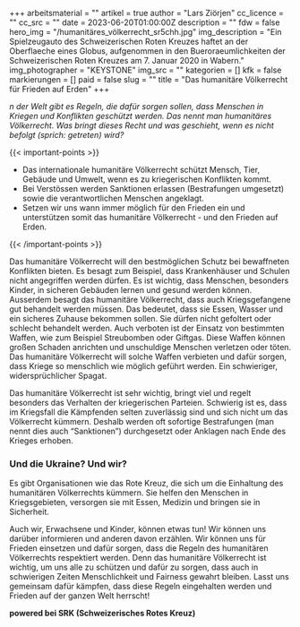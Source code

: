 +++
arbeitsmaterial = ""
artikel = true
author = "Lars Ziörjen"
cc_licence = ""
cc_src = ""
date = 2023-06-20T01:00:00Z
description = ""
fdw = false
hero_img = "/humanitäres_völkerrecht_sr5chh.jpg"
img_description = "Ein Spielzeugauto des Schweizerischen Roten Kreuzes haftet an der Oberflaeche eines Globus, aufgenommen in den Bueroraeumlichkeiten der Schweizerischen Roten Kreuzes am 7. Januar 2020 in Wabern."
img_photographer = "KEYSTONE"
img_src = ""
kategorien = []
kfk = false
markierungen = []
paid = false
slug = ""
title = "Das humanitäre Völkerrecht für Frieden auf Erden"
+++

_n der Welt gibt es Regeln, die dafür sorgen sollen, dass Menschen in Kriegen und Konflikten geschützt werden. Das nennt man humanitäres Völkerrecht. Was bringt dieses Recht und was geschieht, wenn es nicht befolgt (sprich: getreten) wird?_

{{< important-points >}} 



<ul>

<li>Das internationale humanitäre Völkerrecht schützt Mensch, Tier, Gebäude und Umwelt, wenn es zu kriegerischen Konflikten kommt.</li>

<li>Bei Verstössen werden Sanktionen erlassen (Bestrafungen umgesetzt) sowie die verantwortlichen Menschen angeklagt.</li>

<li>Setzen wir uns wann immer möglich für den Frieden ein und unterstützen somit das humanitäre Völkerrecht - und den Frieden auf Erden.</li>

</ul> {{< /important-points >}}

Das humanitäre Völkerrecht will den bestmöglichen Schutz bei bewaffneten Konflikten bieten. Es besagt zum Beispiel, dass Krankenhäuser und Schulen nicht angegriffen werden dürfen. Es ist wichtig, dass Menschen, besonders Kinder, in sicheren Gebäuden lernen und gesund werden können.
Ausserdem besagt das humanitäre Völkerrecht, dass auch Kriegsgefangene gut behandelt werden müssen. Das bedeutet, dass sie Essen, Wasser und ein sicheres Zuhause bekommen sollen. Sie dürfen nicht gefoltert oder schlecht behandelt werden. Auch verboten ist der Einsatz von bestimmten Waffen, wie zum Beispiel Streubomben oder Giftgas. Diese Waffen können großen Schaden anrichten und unschuldige Menschen verletzen oder töten. Das humanitäre Völkerrecht will solche Waffen verbieten und dafür sorgen, dass Kriege so menschlich wie möglich geführt werden. Ein schwieriger, widersprüchlicher Spagat.

Das humanitäre Völkerrecht ist sehr wichtig, bringt viel und regelt besonders das Verhalten der kriegerischen Parteien. Schwierig ist es, dass im Kriegsfall die Kämpfenden selten zuverlässig sind und sich nicht um das Völkerrecht kümmern. Deshalb werden oft sofortige Bestrafungen (man nennt dies auch “Sanktionen”) durchgesetzt oder Anklagen nach Ende des Krieges erhoben.

### Und die Ukraine? Und wir?

Es gibt Organisationen wie das Rote Kreuz, die sich um die Einhaltung des humanitären Völkerrechts kümmern. Sie helfen den Menschen in Kriegsgebieten, versorgen sie mit Essen, Medizin und bringen sie in Sicherheit.

Auch wir, Erwachsene und Kinder, können etwas tun! Wir können uns darüber informieren und anderen davon erzählen. Wir können uns für Frieden einsetzen und dafür sorgen, dass die Regeln des humanitären Völkerrechts respektiert werden. Denn das humanitäre Völkerrecht ist wichtig, um uns alle zu schützen und dafür zu sorgen, dass auch in schwierigen Zeiten Menschlichkeit und Fairness gewahrt bleiben. Lasst uns gemeinsam dafür kämpfen, dass diese Regeln eingehalten werden und Frieden auf der ganzen Welt herrscht!

**powered bei SRK (Schweizerisches Rotes Kreuz)**
